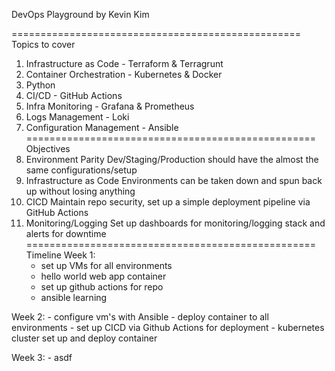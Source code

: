 DevOps Playground by Kevin Kim

==================================================
Topics to cover
1. Infrastructure as Code - Terraform & Terragrunt
2. Container Orchestration -  Kubernetes & Docker
3. Python
4. CI/CD - GitHub Actions
5. Infra Monitoring - Grafana & Prometheus
6. Logs Management - Loki
7. Configuration Management - Ansible
==================================================
Objectives
1. Environment Parity
    Dev/Staging/Production should have the almost the same configurations/setup
2. Infrastructure as Code
    Environments can be taken down and spun back up without losing anything
3. CICD
    Maintain repo security, set up a simple deployment pipeline via GitHub Actions
4. Monitoring/Logging
    Set up dashboards for monitoring/logging stack and alerts for downtime
==================================================
Timeline
Week 1:
    - set up VMs for all environments
    - hello world web app container
    - set up github actions for repo
    - ansible learning

Week 2:
    - configure vm's with Ansible
    - deploy container to all environments
    - set up CICD via Github Actions for deployment
    - kubernetes cluster set up and deploy container

Week 3:
    - asdf